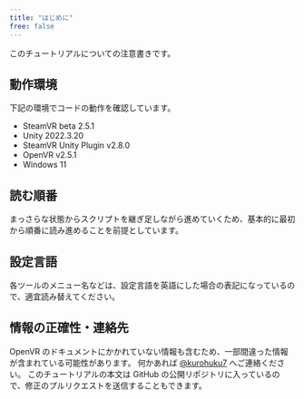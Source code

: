 ```yaml
---
title: "はじめに"
free: false
---
```


このチュートリアルについての注意書きです。

## 動作環境
下記の環境でコードの動作を確認しています。

- SteamVR beta 2.5.1
- Unity 2022.3.20
- SteamVR Unity Plugin v2.8.0
- OpenVR v2.5.1
- Windows 11

## 読む順番
まっさらな状態からスクリプトを継ぎ足しながら進めていくため、基本的に最初から順番に読み進めることを前提としています。

## 設定言語
各ツールのメニュー名などは、設定言語を英語にした場合の表記になっているので、適宜読み替えてください。

## 情報の正確性・連絡先
OpenVR のドキュメントにかかれていない情報も含むため、一部間違った情報が含まれている可能性があります。
何かあれば [@kurohuku7](https://twitter.com/kurohuku7) へご連絡ください。
このチュートリアルの本文は GitHub の公開リポジトリに入っているので、修正のプルリクエストを送信することもできます。

